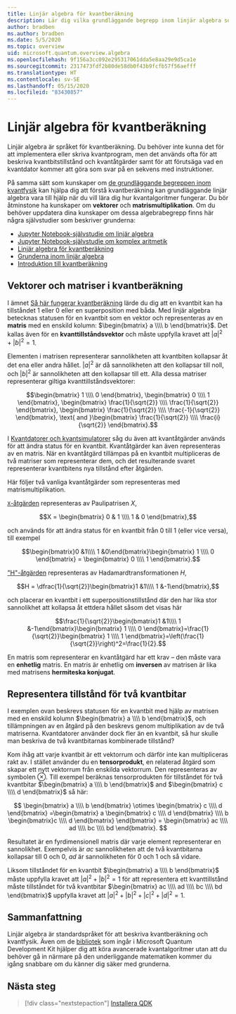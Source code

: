```yaml
---
title: Linjär algebra för kvantberäkning
description: Lär dig vilka grundläggande begrepp inom linjär algebra som behövs för att du ska förstå kvantberäkning
author: bradben
ms.author: bradben
ms.date: 5/5/2020
ms.topic: overview
uid: microsoft.quantum.overview.algebra
ms.openlocfilehash: 9f156a3cc092e295317061dda5e8aa29e9d5ca1e
ms.sourcegitcommit: 2317473fdf2b80de58db0f43b9fcfb57f56aefff
ms.translationtype: HT
ms.contentlocale: sv-SE
ms.lasthandoff: 05/15/2020
ms.locfileid: "83430857"
---
```

# <a name="linear-algebra-for-quantum-computing"></a>Linjär algebra för kvantberäkning

Linjär algebra är språket för kvantberäkning. Du behöver inte kunna det för att implementera eller skriva kvantprogram, men det används ofta för att beskriva kvantbitstillstånd och kvantåtgärder samt för att förutsäga vad en kvantdator kommer att göra som svar på en sekvens med instruktioner.

På samma sätt som kunskaper om [de grundläggande begreppen inom kvantfysik](xref:microsoft.quantum.overview.understanding) kan hjälpa dig att förstå kvantberäkning kan grundläggande linjär algebra vara till hjälp när du vill lära dig hur kvantalgoritmer fungerar. Du bör åtminstone ha kunskaper om **vektorer** och **matrismultiplikation**. Om du behöver uppdatera dina kunskaper om dessa algebrabegrepp finns här några självstudier som beskriver grunderna:

- [Jupyter Notebook-självstudie om linjär algebra](https://github.com/microsoft/QuantumKatas/tree/master/tutorials/LinearAlgebra)
- [Jupyter Notebook-självstudie om komplex aritmetik](https://github.com/microsoft/QuantumKatas/tree/master/tutorials/ComplexArithmetic)
- [Linjär algebra för kvantberäkning](https://cds.cern.ch/record/1522001/files/978-1-4614-6336-8_BookBackMatter.pdf)
- [Grunderna inom linjär algebra](https://www.math.ubc.ca/~carrell/NB.pdf)
- [Introduktion till kvantberäkning](https://www.codeproject.com/Articles/5155638/Quantum-Computation-Primer-Part-1#exploring-quantum-superposition)

## <a name="vectors-and-matrices-in-quantum-computing"></a>Vektorer och matriser i kvantberäkning

I ämnet [Så här fungerar kvantberäkning](xref:microsoft.quantum.overview.understanding) lärde du dig att en kvantbit kan ha tillståndet 1 eller 0 eller en superposition med båda. Med linjär algebra betecknas statusen för en kvantbit som en vektor och representeras av en **matris** med en enskild kolumn: $\begin{bmatrix} a \\\\  b \end{bmatrix}$. Det kallas även för en **kvanttillståndsvektor** och måste uppfylla kravet att $|a|^2 + |b|^2 = 1$.  

Elementen i matrisen representerar sannolikheten att kvantbiten kollapsar åt det ena eller andra hållet. $|a|^2$ är då sannolikheten att den kollapsar till noll, och $|b|^2$ är sannolikheten att den kollapsar till ett. Alla dessa matriser representerar giltiga kvanttillståndsvektorer:

$$\begin{bmatrix} 1 \\\\  0 \end{bmatrix}, \begin{bmatrix} 0 \\\\  1 \end{bmatrix}, \begin{bmatrix} \frac{1}{\sqrt{2}} \\\\  \frac{1}{\sqrt{2}} \end{bmatrix}, \begin{bmatrix} \frac{1}{\sqrt{2}} \\\\  \frac{-1}{\sqrt{2}} \end{bmatrix}, \text{ and }\begin{bmatrix} \frac{1}{\sqrt{2}} \\\\  \frac{i}{\sqrt{2}} \end{bmatrix}.$$

I [Kvantdatorer och kvantsimulatorer](xref:microsoft.quantum.overview.simulators) såg du även att kvantåtgärder används för att ändra status för en kvantbit.  Kvantåtgärder kan även representeras av en matris. När en kvantåtgärd tillämpas på en kvantbit multipliceras de två matriser som representerar dem, och det resulterande svaret representerar kvantbitens nya tillstånd efter åtgärden.  

Här följer två vanliga kvantåtgärder som representeras med matrismultiplikation.


[`X`-åtgärden](xref:microsoft.quantum.intrinsic.x) representeras av Paulipatrisen $X$,

$$X = \begin{bmatrix} 0 & 1 \\\\ 1 & 0 \end{bmatrix},$$
    
och används för att ändra status för en kvantbit från 0 till 1 (eller vice versa), till exempel

$$\begin{bmatrix}0 &1\\\\ 1 &0\end{bmatrix}\begin{bmatrix} 1 \\\\  0 \end{bmatrix} = \begin{bmatrix} 0 \\\\  1 \end{bmatrix}.$$

["H"-åtgärden](xref:microsoft.quantum.intrinsic.h) representeras av Hadamardtransformationen $H$,

$$H = \dfrac{1}{\sqrt{2}}\begin{bmatrix}1 &1\\\\ 1 &-1\end{bmatrix},$$

 och placerar en kvantbit i ett superpositionstillstånd där den har lika stor sannolikhet att kollapsa åt ettdera hållet såsom det visas här

$$\frac{1}{\sqrt{2}}\begin{bmatrix}1 &1\\\\ 1 &-1\end{bmatrix}\begin{bmatrix} 1 \\\\  0 \end{bmatrix}=\frac{1}{\sqrt{2}}\begin{bmatrix} 1 \\\\  1 \end{bmatrix}=\left(\frac{1}{\sqrt{2}}\right)^2=\frac{1}{2}.$$

En matris som representerar en kvantåtgärd har ett krav – den måste vara en **enhetlig** matris. En matris är enhetlig om **inversen** av matrisen är lika med matrisens **hermiteska konjugat**.

## <a name="representing-two-qubit-states"></a>Representera tillstånd för två kvantbitar

I exemplen ovan beskrevs statusen för en kvantbit med hjälp av matrisen med en enskild kolumn $\begin{bmatrix} a \\\\  b \end{bmatrix}$, och tillämpningen av en åtgärd på den beskrevs genom multiplikation av de två matriserna. Kvantdatorer använder dock fler än en kvantbit, så hur skulle man beskriva de två kvantbitarnas kombinerade tillstånd? 

Kom ihåg att varje kvantbit är ett vektorrum och därför inte kan multipliceras rakt av. I stället använder du en **tensorprodukt**, en relaterad åtgärd som skapar ett nytt vektorrum från enskilda vektorrum. Den representeras av symbolen $\otimes$. Till exempel beräknas tensorprodukten för tillståndet för två kvantbitar $\begin{bmatrix} a \\\\  b \end{bmatrix}$ and $\begin{bmatrix} c \\\\  d \end{bmatrix}$ så här:

$$ \begin{bmatrix} a \\\\  b \end{bmatrix} \otimes \begin{bmatrix} c \\\\  d \end{bmatrix} =\begin{bmatrix} a \begin{bmatrix} c \\\\  d \end{bmatrix} \\\\ b \begin{bmatrix}c \\\\  d \end{bmatrix} \end{bmatrix} = \begin{bmatrix} ac \\\\  ad \\\\  bc \\\\  bd \end{bmatrix}.
$$

Resultatet är en fyrdimensionell matris där varje element representerar en sannolikhet. Exempelvis är $ac$ sannolikheten att de två kvantbitarna kollapsar till 0 och 0, $ad$ är sannolikheten för 0 och 1 och så vidare. 

Liksom tillståndet för en kvantbit $\begin{bmatrix} a \\\\  b \end{bmatrix}$ måste uppfylla kravet att $|a|^2 + |b|^2 = 1$ för att representera ett kvanttillstånd måste tillståndet för två kvantbitar $\begin{bmatrix} ac \\\\  ad \\\\  bc \\\\  bd \end{bmatrix}$ uppfylla kravet att $|a|^2 + |b|^2 + |c|^2+ |d|^2 = 1$.

## <a name="summary"></a>Sammanfattning

Linjär algebra är standardspråket för att beskriva kvantberäkning och kvantfysik. Även om de [bibliotek](xref:microsoft.quantum.libraries) som ingår i Microsoft Quantum Development Kit hjälper dig att köra avancerade kvantalgoritmer utan att du behöver gå in närmare på den underliggande matematiken kommer du igång snabbare om du känner dig säker med grunderna.

## <a name="next-steps"></a>Nästa steg

> [!div class="nextstepaction"]
> [Installera QDK](xref:microsoft.quantum.install)